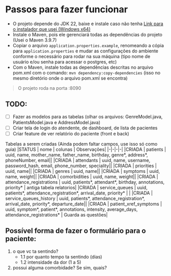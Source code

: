 # Passos para fazer funcionar

- O projeto depende do JDK 22, baixe e instale caso não tenha [Link para o instalador que usei (Windows x64)](https://download.oracle.com/java/22/latest/jdk-22_windows-x64_bin.exe)
- Instale o Maven, pois ele gerenciará todas as dependências do projeto (Usei o Maven 3.9.7)
- Copiar o arquivo `application.properties.example`, renomeando a cópia para `application.properties` e mudar as configurações do ambiente conforme o necessário para rodar na sua máquina (tipo nome de usuário e/ou senha para acessar o postgres, etc)
- Com o Maven, instale todas as dependências descritas no arquivo pom.xml com o comando: `mvn dependency:copy-dependencies` (isso no mesmo diretório onde o arquivo pom.xml se encontra)

> O projeto roda na porta :8090

## TODO:

- [ ] Fazer as modelos para as tabelas (olhar os arquivos: GenreModel.java, PatientsModel.java e AddressModel.java)
- [ ] Criar tela de login do atendente, de dashboard, de lista de pacientes
- [ ] Criar feature de ver relatório do paciente (front e back)

Tabelas a serem criadas (Ainda podem faltar campos, use isso só como guia)
|STATUS | nome | colunas | Observações|
|-|-|-|-|
|CRIADA | patients | uuid, name, mother_name, father_name, birthday, genre*, address*, phoneNumber, email||
|CRIADA | attendants | uuid, name, username, password_hash, email, phone_number, speciality||
|CRIADA | priorities | uuid, name||
|CRIADA | genres | uuid, name||
|CRIADA | symptoms | uuid, name, weight||
|CRIADA | comorbidities | uuid, name, weight||
|CRIADA | attendance_registrations | uuid, patients*, attendant*, birthday, annotations, priority* | antiga tabela relatorios|
|CRIADA | service_queues | uuid, patients*, attendance_registration*, arrival_date, priority* | |
|CRIADA | service_queues_history | uuid, patients*, attendance_registration*, arrival_date, priority*, departure_date||
|CRIADA | patient_xref_symptoms | uuid, symptom*, patient*, annotations, intensity, average_days, attendance_registrations* | Guarda as questões|


## Possível forma de fazer o formulário para o paciente:
1.  o que vc ta sentindo?
    - 1.1 por quanto tempo ta sentindo (dias)
    - 1.2 intensidade da dor (1 a 5)
2.  possui alguma comorbidade? Se sim, quais?
